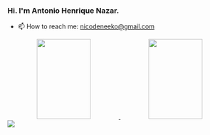 ### Hi. I'm Antonio Henrique Nazar.

- 📫 How to reach me: nicodeneeko@gmail.com

<div align="center">
  <a href="https://github.com/AntonioNazar">
  <img height="180em" img width= "49%" src="https://github-readme-stats.vercel.app/api?username=AntonioNazar&show_icons=true&theme=aura_dark&include_all_commits=true&count_private=true"/>
  <img height="180em" img width="49%"src="https://github-readme-stats.vercel.app/api/top-langs/?username=AntonioNazar&layout=compact&langs_count=7&theme=aura_dark&hide=HLSL,ShaderLab"/>
</div>

<div> 
  <a href="https://www.linkedin.com/in/antonio-henrique-nazar-de-souza-674988250/" target="_blank"><img src="https://img.shields.io/badge/-LinkedIn-%230077B5?style=for-the-badge&logo=linkedin&logoColor=white" target="_blank"></a> 
